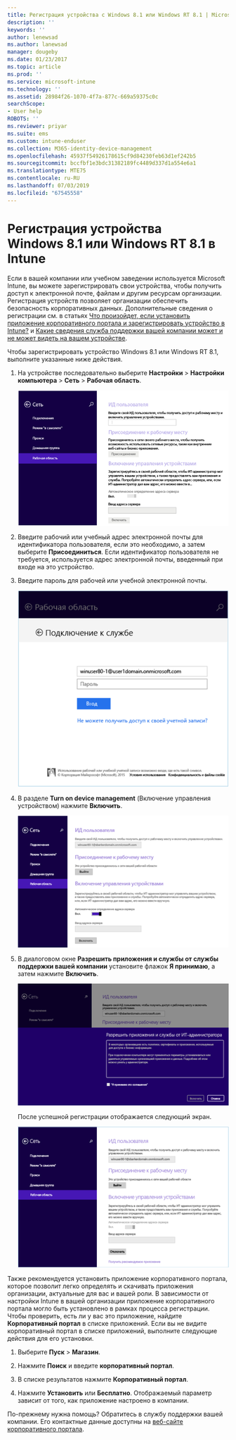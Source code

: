 ```yaml
---
title: Регистрация устройства с Windows 8.1 или Windows RT 8.1 | Microsoft Docs
description: ''
keywords: ''
author: lenewsad
ms.author: lanewsad
manager: dougeby
ms.date: 01/23/2017
ms.topic: article
ms.prod: ''
ms.service: microsoft-intune
ms.technology: ''
ms.assetid: 28984f26-1070-4f7a-877c-669a59375c0c
searchScope:
- User help
ROBOTS: ''
ms.reviewer: priyar
ms.suite: ems
ms.custom: intune-enduser
ms.collection: M365-identity-device-management
ms.openlocfilehash: 45937f54926178615cf9d84230feb63d1ef242b5
ms.sourcegitcommit: bccfbf1e3bdc31382189fc4489d337d1a554e6a1
ms.translationtype: MTE75
ms.contentlocale: ru-RU
ms.lasthandoff: 07/03/2019
ms.locfileid: "67545558"
---
```

# <a name="how-to-enroll-your-windows-81-or-windows-rt-81-device-in-intune"></a>Регистрация устройства Windows 8.1 или Windows RT 8.1 в Intune  

Если в вашей компании или учебном заведении используется Microsoft Intune, вы можете зарегистрировать свои устройства, чтобы получить доступ к электронной почте, файлам и другим ресурсам организации. Регистрация устройств позволяет организации обеспечить безопасность корпоративных данных. Дополнительные сведения о регистрации см. в статьях [Что произойдет, если установить приложение корпоративного портала и зарегистрировать устройство в Intune?](what-happens-if-you-install-the-company-portal-app-and-enroll-your-device-in-intune-windows.md) и [Какие сведения служба поддержки вашей компании может и не может видеть на вашем устройстве](what-info-can-your-company-see-when-you-enroll-your-device-in-intune.md).  


Чтобы зарегистрировать устройство Windows 8.1 или Windows RT 8.1, выполните указанные ниже действия.  

1. На устройстве последовательно выберите **Настройки** &gt; **Настройки компьютера** &gt; **Сеть** &gt; **Рабочая область**.  

    ![nav-to-workplace](./media/W81-1-workplacejoin.png)  

2. Введите рабочий или учебный адрес электронной почты для идентификатора пользователя, если это необходимо, а затем выберите **Присоединиться**. Если идентификатор пользователя не требуется, используется адрес электронной почты, введенный при входе на это устройство.  

3. Введите пароль для рабочей или учебной электронной почты.  


    ![type-password](./media/W81-2-workplacesettings_signin.png)  

4. В разделе **Turn on device management** (Включение управления устройством) нажмите **Включить**.  


    ![turn-on-device-management](./media/W81-3-dev-mgt-turn-on.png)  

5. В диалоговом окне **Разрешить приложения и службы от службы поддержки вашей компании** установите флажок **Я принимаю**, а затем нажмите **Включить**.  


    ![turn-on-allow-apps-services](./media/W81-4-agree-allow-apps-services.png)  

    После успешной регистрации отображается следующий экран.  


    ![enrollment-complete](./media/W81-5-enrolled-done.png)

Также рекомендуется установить приложение корпоративного портала, которое позволит легко определять и скачивать приложения организации, актуальные для вас и вашей роли. В зависимости от настройки Intune в вашей организации приложение корпоративного портала могло быть установлено в рамках процесса регистрации. Чтобы проверить, есть ли у вас это приложение, найдите **Корпоративный портал** в списке приложений. Если вы не видите корпоративный портал в списке приложений, выполните следующие действия для его установки.

1. Выберите **Пуск** &gt; **Магазин**.  

2. Нажмите **Поиск** и введите **корпоративный портал**.  

3. В списке результатов нажмите **Корпоративный портал**.  

4. Нажмите **Установить** или **Бесплатно**. Отображаемый параметр зависит от того, как приложение настроено в компании.  

По-прежнему нужна помощь? Обратитесь в службу поддержки вашей компании. Его контактные данные доступны на [веб-сайте корпоративного портала](https://go.microsoft.com/fwlink/?linkid=2010980).  
